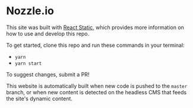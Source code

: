 # Nozzle.io

This site was built with [React Static](https://react-static.js.org), which provides more information on how to use and develop this repo.

To get started, clone this repo and run these commands in your terminal:
- `yarn`
- `yarn start`

To suggest changes, submit a PR!

This website is automatically built when new code is pushed to the `master` branch, or when new content is detected on the headless CMS that feeds the site's dynamic content.
